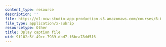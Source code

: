```yaml
---
content_type: resource
description: ''
file: https://ol-ocw-studio-app-production.s3.amazonaws.com/courses/6-046j-introduction-to-algorithms-sma-5503-fall-2005/9f102c5f49cc7989dbd7f6bca78dd516_zjUDy6a5vx4.srt
file_type: application/x-subrip
resourcetype: Other
title: 3play caption file
uid: 9f102c5f-49cc-7989-dbd7-f6bca78dd516
---
```

